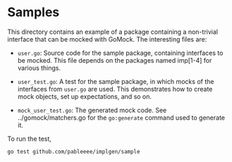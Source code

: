 # Samples

This directory contains an example of a package containing a non-trivial
interface that can be mocked with GoMock. The interesting files are:

* `user.go`: Source code for the sample package, containing interfaces to be
    mocked. This file depends on the packages named imp[1-4] for various things.

* `user_test.go`: A test for the sample package, in which mocks of the
    interfaces from `user.go` are used. This demonstrates how to create mock
    objects, set up expectations, and so on.

* `mock_user_test.go`: The generated mock code. See ../gomock/matchers.go
    for the `go:generate` command used to generate it.

To run the test,

```bash
go test github.com/pableeee/implgen/sample
```
